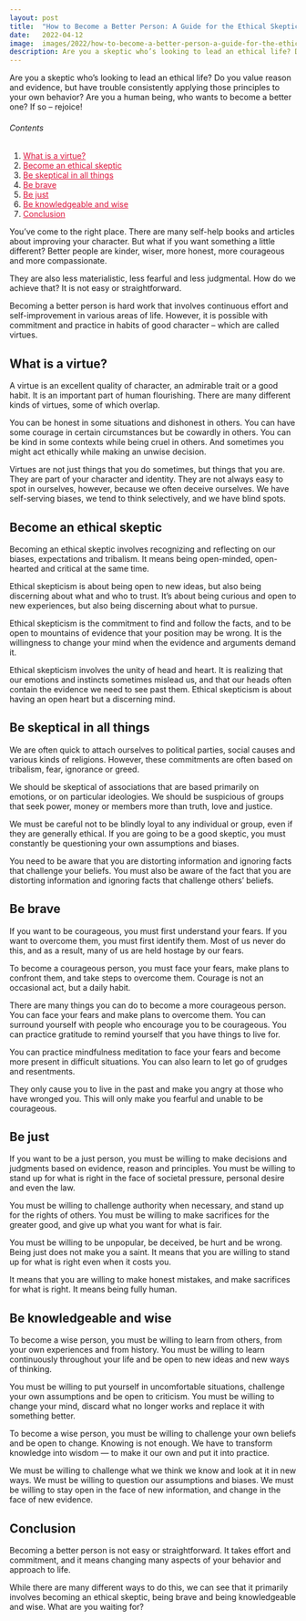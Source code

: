```yaml
---
layout: post
title:  "How to Become a Better Person: A Guide for the Ethical Skeptic"
date:   2022-04-12
image:  images/2022/how-to-become-a-better-person-a-guide-for-the-ethical-skeptic.jpg
description: Are you a skeptic who’s looking to lead an ethical life? Do you value reason and evidence, but have trouble consistently applying those principles to your own behavior? Are you a human being, who wants to become a better one? If so – rejoice!
---
```



Are you a skeptic who’s looking to lead an ethical life? Do you value reason and evidence, but have trouble consistently applying those principles to your own behavior? Are you a human being, who wants to become a better one? If so – rejoice!

<h6>Contents</h6>

<ol>
  <li><a href="#go1" style="color: #DC143C"> What is a virtue? </a></li>
  <li><a href="#go2" style="color: #DC143C"> Become an ethical skeptic </a></li>
  <li><a href="#go3" style="color: #DC143C"> Be skeptical in all things </a></li>
  <li><a href="#go4" style="color: #DC143C"> Be brave </a></li>
  <li><a href="#go5" style="color: #DC143C"> Be just </a></li>
  <li><a href="#go6" style="color: #DC143C"> Be knowledgeable and wise </a></li>
  <li><a href="#go7" style="color: #DC143C"> Conclusion </a></li>
</ol> 

You’ve come to the right place. There are many self-help books and articles about improving your character. But what if you want something a little different? Better people are kinder, wiser, more honest, more courageous and more compassionate.

They are also less materialistic, less fearful and less judgmental. How do we achieve that? It is not easy or straightforward.

Becoming a better person is hard work that involves continuous effort and self-improvement in various areas of life. However, it is possible with commitment and practice in habits of good character – which are called virtues.

<a id="go1"> </a>
## What is a virtue? ##

A virtue is an excellent quality of character, an admirable trait or a good habit. It is an important part of human flourishing. There are many different kinds of virtues, some of which overlap.

You can be honest in some situations and dishonest in others. You can have some courage in certain circumstances but be cowardly in others. You can be kind in some contexts while being cruel in others. And sometimes you might act ethically while making an unwise decision.

Virtues are not just things that you do sometimes, but things that you are. They are part of your character and identity. They are not always easy to spot in ourselves, however, because we often deceive ourselves. We have self-serving biases, we tend to think selectively, and we have blind spots.

<a id="go2"> </a>
## Become an ethical skeptic ##

Becoming an ethical skeptic involves recognizing and reflecting on our biases, expectations and tribalism. It means being open-minded, open-hearted and critical at the same time.

Ethical skepticism is about being open to new ideas, but also being discerning about what and who to trust. It’s about being curious and open to new experiences, but also being discerning about what to pursue.

Ethical skepticism is the commitment to find and follow the facts, and to be open to mountains of evidence that your position may be wrong. It is the willingness to change your mind when the evidence and arguments demand it.

Ethical skepticism involves the unity of head and heart. It is realizing that our emotions and instincts sometimes mislead us, and that our heads often contain the evidence we need to see past them. Ethical skepticism is about having an open heart but a discerning mind.

<a id="go3"> </a>
## Be skeptical in all things ##

We are often quick to attach ourselves to political parties, social causes and various kinds of religions. However, these commitments are often based on tribalism, fear, ignorance or greed.

We should be skeptical of associations that are based primarily on emotions, or on particular ideologies. We should be suspicious of groups that seek power, money or members more than truth, love and justice.

We must be careful not to be blindly loyal to any individual or group, even if they are generally ethical. If you are going to be a good skeptic, you must constantly be questioning your own assumptions and biases.

You need to be aware that you are distorting information and ignoring facts that challenge your beliefs. You must also be aware of the fact that you are distorting information and ignoring facts that challenge others’ beliefs.

<a id="go4"> </a>
## Be brave ##

If you want to be courageous, you must first understand your fears. If you want to overcome them, you must first identify them. Most of us never do this, and as a result, many of us are held hostage by our fears.

To become a courageous person, you must face your fears, make plans to confront them, and take steps to overcome them. Courage is not an occasional act, but a daily habit.

There are many things you can do to become a more courageous person. You can face your fears and make plans to overcome them. You can surround yourself with people who encourage you to be courageous. You can practice gratitude to remind yourself that you have things to live for.

You can practice mindfulness meditation to face your fears and become more present in difficult situations. You can also learn to let go of grudges and resentments.

They only cause you to live in the past and make you angry at those who have wronged you. This will only make you fearful and unable to be courageous.

<a id="go5"> </a>
## Be just ##

If you want to be a just person, you must be willing to make decisions and judgments based on evidence, reason and principles. You must be willing to stand up for what is right in the face of societal pressure, personal desire and even the law.

You must be willing to challenge authority when necessary, and stand up for the rights of others. You must be willing to make sacrifices for the greater good, and give up what you want for what is fair.

You must be willing to be unpopular, be deceived, be hurt and be wrong. Being just does not make you a saint. It means that you are willing to stand up for what is right even when it costs you.

It means that you are willing to make honest mistakes, and make sacrifices for what is right. It means being fully human.

<a id="go6"> </a>
## Be knowledgeable and wise ##

To become a wise person, you must be willing to learn from others, from your own experiences and from history. You must be willing to learn continuously throughout your life and be open to new ideas and new ways of thinking.

You must be willing to put yourself in uncomfortable situations, challenge your own assumptions and be open to criticism. You must be willing to change your mind, discard what no longer works and replace it with something better.

To become a wise person, you must be willing to challenge your own beliefs and be open to change. Knowing is not enough. We have to transform knowledge into wisdom — to make it our own and put it into practice.

We must be willing to challenge what we think we know and look at it in new ways. We must be willing to question our assumptions and biases. We must be willing to stay open in the face of new information, and change in the face of new evidence.

<a id="go7"> </a>
## Conclusion ##

Becoming a better person is not easy or straightforward. It takes effort and commitment, and it means changing many aspects of your behavior and approach to life.

While there are many different ways to do this, we can see that it primarily involves becoming an ethical skeptic, being brave and being knowledgeable and wise. What are you waiting for?
